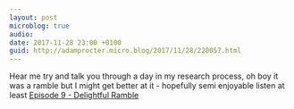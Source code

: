 ```yaml
---
layout: post
microblog: true
audio: 
date: 2017-11-28 23:00 +0100
guid: http://adamprocter.micro.blog/2017/11/28/220057.html
---
```

Hear me try and talk you through a day in my research process, oh boy it was a ramble but I might get better at it - hopefully semi enjoyable listen at least [Episode 9 - Delightful Ramble](http://fragmentum.adamprocter.co.uk/epsiode-9-delightful-ramble/)
